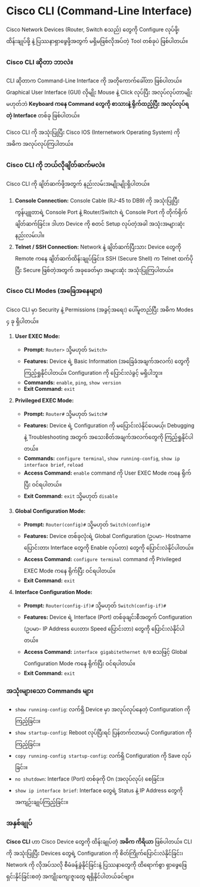 # **Cisco CLI (Command-Line Interface)**

Cisco Network Devices (Router, Switch စသည်) တွေကို Configure လုပ်ဖို့၊ ထိန်းချုပ်ဖို့ နဲ့ ပြဿနာရှာဖွေဖို့အတွက် မရှိမဖြစ်လိုအပ်တဲ့ Tool တစ်ခုပဲ ဖြစ်ပါတယ်။

### **Cisco CLI ဆိုတာ ဘာလဲ။**

CLI ဆိုတာက Command-Line Interface ကို အတိုကောက်ခေါ်တာ ဖြစ်ပါတယ်။ Graphical User Interface (GUI) လိုမျိုး Mouse နဲ့ Click လုပ်ပြီး အလုပ်လုပ်တာမျိုးမဟုတ်ဘဲ **Keyboard ကနေ Command တွေကို စာသားနဲ့ ရိုက်ထည့်ပြီး အလုပ်လုပ်ရတဲ့ Interface** တစ်ခု ဖြစ်ပါတယ်။

Cisco CLI ကို အသုံးပြုပြီး Cisco IOS (Internetwork Operating System) ကို အဓိက အလုပ်လုပ်ကြပါတယ်။

### **Cisco CLI ကို ဘယ်လိုချိတ်ဆက်မလဲ။**

Cisco CLI ကို ချိတ်ဆက်ဖို့အတွက် နည်းလမ်းအမျိုးမျိုးရှိပါတယ်။

1.  **Console Connection:** Console Cable (RJ-45 to DB9) ကို အသုံးပြုပြီး ကွန်ပျူတာရဲ့ Console Port နဲ့ Router/Switch ရဲ့ Console Port ကို တိုက်ရိုက်ချိတ်ဆက်ခြင်း။ ဒါဟာ Device ကို စတင် Setup လုပ်တဲ့အခါ အသုံးအများဆုံး နည်းလမ်းပါ။
2.  **Telnet / SSH Connection:** Network နဲ့ ချိတ်ဆက်ပြီးသား Device တွေကို Remote ကနေ ချိတ်ဆက်ထိန်းချုပ်ခြင်း။ SSH (Secure Shell) က Telnet ထက်ပိုပြီး Secure ဖြစ်တဲ့အတွက် အခုခေတ်မှာ အများဆုံး အသုံးပြုကြပါတယ်။

### **Cisco CLI Modes (အခြေအနေများ)**

Cisco CLI မှာ Security နဲ့ Permissions (အခွင့်အရေး) ပေါ်မူတည်ပြီး အဓိက Modes ၄ ခု ရှိပါတယ်။

1.  **User EXEC Mode:**

    - **Prompt:** `Router>` သို့မဟုတ် `Switch>`
    - **Features:** Device ရဲ့ Basic Information (အခြေခံအချက်အလက်) တွေကို ကြည့်ရှုနိုင်ပါတယ်။ Configuration ကို ပြောင်းလဲခွင့် မရှိပါဘူး။
    - **Commands:** `enable`, `ping`, `show version`
    - **Exit Command:** `exit`

2.  **Privileged EXEC Mode:**

    - **Prompt:** `Router#` သို့မဟုတ် `Switch#`
    - **Features:** Device ရဲ့ Configuration ကို မပြောင်းလဲနိုင်ပေမယ့်၊ Debugging နဲ့ Troubleshooting အတွက် အသေးစိတ်အချက်အလက်တွေကို ကြည့်ရှုနိုင်ပါတယ်။
    - **Commands:** `configure terminal`, `show running-config`, `show ip interface brief`, `reload`
    - **Access Command:** `enable` command ကို User EXEC Mode ကနေ ရိုက်ပြီး ဝင်ရပါတယ်။
    - **Exit Command:** `exit` သို့မဟုတ် `disable`

3.  **Global Configuration Mode:**

    - **Prompt:** `Router(config)#` သို့မဟုတ် `Switch(config)#`
    - **Features:** Device တစ်ခုလုံးရဲ့ Global Configuration (ဥပမာ- Hostname ပြောင်းတာ၊ Interface တွေကို Enable လုပ်တာ) တွေကို ပြောင်းလဲနိုင်ပါတယ်။
    - **Access Command:** `configure terminal` command ကို Privileged EXEC Mode ကနေ ရိုက်ပြီး ဝင်ရပါတယ်။
    - **Exit Command:** `exit`

4.  **Interface Configuration Mode:**
    - **Prompt:** `Router(config-if)#` သို့မဟုတ် `Switch(config-if)#`
    - **Features:** Device ရဲ့ Interface (Port) တစ်ခုချင်းစီအတွက် Configuration (ဥပမာ- IP Address ပေးတာ၊ Speed ပြောင်းတာ) တွေကို ပြောင်းလဲနိုင်ပါတယ်။
    - **Access Command:** `interface gigabitethernet 0/0` စသဖြင့် Global Configuration Mode ကနေ ရိုက်ပြီး ဝင်ရပါတယ်။
    - **Exit Command:** `exit`

### **အသုံးများသော Commands များ**

- `show running-config`: လက်ရှိ Device မှာ အလုပ်လုပ်နေတဲ့ Configuration ကို ကြည့်ခြင်း။
- `show startup-config`: Reboot လုပ်ပြီးရင် ပြန်တက်လာမယ့် Configuration ကို ကြည့်ခြင်း။
- `copy running-config startup-config`: လက်ရှိ Configuration ကို Save လုပ်ခြင်း။
- `no shutdown`: Interface (Port) တစ်ခုကို On (အလုပ်လုပ်) စေခြင်း။
- `show ip interface brief`: Interface တွေရဲ့ Status နဲ့ IP Address တွေကို အကျဉ်းချုပ်ကြည့်ခြင်း။

### **အနှစ်ချုပ်**

**Cisco CLI** ဟာ Cisco Device တွေကို ထိန်းချုပ်တဲ့ **အဓိက ကိရိယာ** ဖြစ်ပါတယ်။ CLI ကို အသုံးပြုပြီး Devices တွေရဲ့ Configuration ကို စိတ်ကြိုက်ပြောင်းလဲနိုင်ခြင်း၊ Network ကို လိုအပ်သလို စီမံခန့်ခွဲနိုင်ခြင်းနဲ့ ပြဿနာတွေကို ထိရောက်စွာ ရှာဖွေဖြေရှင်းနိုင်ခြင်းစတဲ့ အကျိုးကျေးဇူးတွေ ရရှိနိုင်ပါတယ်ခင်ဗျာ။
